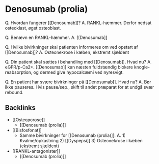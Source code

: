 # Denosumab (prolia)
Q. Hvordan fungerer [[Denosumab]]?
A. RANKL-hæmmer. Derfor nedsat osteoklast, øget osteoblast.

Q. Benævn en RANKL-hæmmer.
A. [[Denosumab]]

Q. Hvilke bivirkninger skal patienten informeres om ved opstart af [[Denosumab]]?
A. Osteonekrose i kæben, ekstremt sjældent

Q. Din patient skal sættes i behandling med [[Denosumab]]. Hvad nu?
A. eGFR/p-Ca2+. [[Denosumab]] kan næsten fuldstændig blokere knogle-reabsorption, og dermed give hypocalcæmi ved nyresvigt.

Q. En patient har svære bivirkninger på [[Denosumab]]. Hvad nu?
A. Bør ikke pauseres. Hvis pause/sep., skift til andet præparat for at undgå svær rebound.

## Backlinks
* [[Osteoporose]]
	* [[Denosumab (prolia)]]
* [[Bisfosfonat]]
	* Samme bivirkninger for [[Denosumab (prolia)]].
A. 1) Kvalme/opkastning 2) [[Dyspepsi]] 3) Osteonekrose i kæben (ekstremt sjældent)
* [[RANKL-antagonister]]
	* [[Denosumab (prolia)]]

<!-- #anki/tag/med/Endocrinology #anki/deck/Medicine #anki/tag/med/Pharmacology -->

<!-- {BearID:5EE8AF8C-E553-41D2-B4F4-97B43031DB98-83502-00005CDBD11970A7} -->
